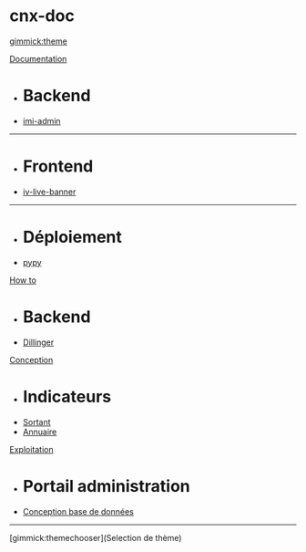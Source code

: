 # cnx-doc

[gimmick:theme](yeti)

[Documentation]()

  * # Backend
  * [imi-admin](docs/imi-admin.md)
  - - - -
  * # Frontend
  * [iv-live-banner]()
  - - - - -
  * # Déploiement
  * [pypy](docs/pypy.md)

[How to]()

  * # Backend
  * [Dillinger](howto/dillinger.md)

[Conception]()

  * # Indicateurs
  * [Sortant](conc/indic-outbound.md)
  * [Annuaire](conc/replacement-addressbook.md)

[Exploitation]()

  * # Portail administration
  * [Conception base de données](exploit/portal-db.md)

- - - -

[gimmick:themechooser](Selection de thème)

